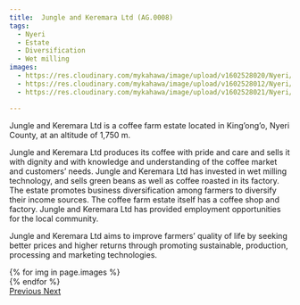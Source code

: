 ```yaml
---
title:  Jungle and Keremara Ltd (AG.0008)
tags:
  - Nyeri
  - Estate
  - Diversification
  - Wet milling
images:
  - https://res.cloudinary.com/mykahawa/image/upload/v1602528020/Nyeri/Jungle-Keremara/jungle_and_Keremara_ltd_part_of_there_farm_go3fie.jpg
  - https://res.cloudinary.com/mykahawa/image/upload/v1602528012/Nyeri/Jungle-Keremara/Jungle_and_Keremara_ltd_farm_machinery_used_during_disease_and_pest_control_can_also_be_used_for_application_of_fertilizer_too._uigrt5.jpg
  - https://res.cloudinary.com/mykahawa/image/upload/v1602528021/Nyeri/Jungle-Keremara/part_of_the_coffee_Jungle_and_Keremara_ltd_cdio95.jpg

---
```


Jungle and Keremara Ltd is a coffee farm estate located in King’ong’o, Nyeri County, at an altitude of 1,750 m.

<!--more-->

Jungle and Keremara Ltd produces its coffee with pride and care and sells it with dignity and with knowledge and understanding of the coffee market and customers’ needs. Jungle and Keremara Ltd has invested in wet milling technology, and sells green beans as well as coffee roasted in its factory. The estate promotes business diversification among farmers to diversify their income sources. The coffee farm estate itself has a coffee shop and factory. Jungle and Keremara Ltd has provided employment opportunities for the local community.
 
Jungle and Keremara Ltd aims to improve farmers’ quality of life by seeking better prices and higher returns through promoting sustainable, production, processing and marketing technologies.


<div id="carouselExampleControls" class="carousel slide mb-4" data-ride="carousel">
    <div class="carousel-inner">
        {% for img in page.images %}
            <div class="carousel-item {% if forloop.first %}active{% endif %}">
                <img src="{{ img }}" class="d-block w-100" alt="">
            </div>
        {% endfor %}
    </div>
    <a class="carousel-control-prev" href="#carouselExampleControls" role="button" data-slide="prev">
        <span class="carousel-control-prev-icon" aria-hidden="true"></span>
        <span class="sr-only">Previous</span>
    </a>
    <a class="carousel-control-next" href="#carouselExampleControls" role="button" data-slide="next">
        <span class="carousel-control-next-icon" aria-hidden="true"></span>
        <span class="sr-only">Next</span>
    </a>
</div>